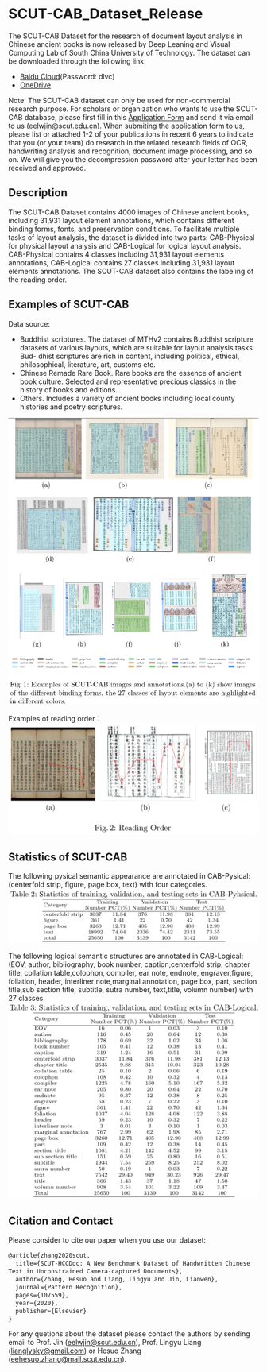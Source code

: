 # SCUT-CAB_Dataset_Release
The SCUT-CAB Dataset for the research of document layout analysis in Chinese ancient books is now released by Deep Leaning and Visual Computing Lab of South China University of Technology. The dataset can be downloaded through the following link:

- [Baidu Cloud](https://pan.baidu.com/s/1xxgt3olnC3nh4-nf7K9Nvg)(Password: dlvc)
- [OneDrive](https://1drv.ms/u/s!AkXauEAZ68NKoQoaUccK7MjVetNq?e=RcQD8t) 


Note: The SCUT-CAB dataset can only be used for non-commercial research purpose. For scholars or organization who wants to use the SCUT-CAB database, please first fill in this [Application Form](Application_Form/Application_Form_for_Using_SCUT-CAB_2022.doc) and send it via email to us ([eelwjin@scut.edu.cn](mailto:eelwjin@scut.edu.cn)). When submiting the application form to us, please list or attached 1-2 of your publications in recent 6 years to indicate that you (or your team) do research in the related research fields of OCR, handwriting analysis and recognition, document image processing, and so on. We will give you the decompression password after your letter has been received and approved. 

## Description

The SCUT-CAB Dataset contains 4000  images of Chinese ancient books, including 31,931 layout element
annotations, which contains different binding forms, fonts, and preservation conditions. To facilitate multiple tasks
of layout analysis, the dataset is divided into two parts: CAB-Physical for physical layout analysis and CAB-Logical for logical layout analysis. 
CAB-Physical contains 4 classes including 31,931 layout elements annotations, CAB-Logical contains 27 classes including 31,931 layout
elements annotations. The SCUT-CAB dataset also contains the labeling of the reading order.

## Examples of SCUT-CAB
Data source:
  + Buddhist scriptures. The dataset of MTHv2 contains Buddhist scripture
datasets of various layouts, which are suitable for layout analysis tasks. Bud-
dhist scriptures are rich in content, including political, ethical, philosophical,
literature, art, customs etc.
+ Chinese Remade Rare Book. Rare books are the essence of ancient book
culture. Selected and representative precious classics in the history of books
and editions.
+ Others. Includes a variety of ancient books including local county histories
and poetry scriptures.

![examples](img/cab_examples.png)

Examples of reading order：
![reading_order](img/cab_reading_order.png)

## Statistics of SCUT-CAB

The following pysical semantic appearance are annotated in CAB-Pysical:(centerfold strip, figure, page box,
text) with four categories.
![physical](img/cab_physical.png)

The following logical semantic structures are annotated in CAB-Logical: (EOV, author, bibliography, book number,
caption,centerfold strip, chapter title, collation table,colophon, compiler, ear note, endnote,
engraver,figure, foliation, header, interliner note,marginal annotation, page
box, part, section title,sub section title, subtitle, sutra number, text,title,
volumn number) with 27 classes.
![logical](img/cab_logical.png)

## Citation and Contact
Please consider to cite our paper when you use our dataset:
```
@article{zhang2020scut,
  title={SCUT-HCCDoc: A New Benchmark Dataset of Handwritten Chinese Text in Unconstrained Camera-captured Documents},
  author={Zhang, Hesuo and Liang, Lingyu and Jin, Lianwen},
  journal={Pattern Recognition},
  pages={107559},
  year={2020},
  publisher={Elsevier}
}
```
For any quetions about the dataset please contact the authors by sending email to Prof. Jin
([eelwjin@scut.edu.cn](mailto:eelwjin@scut.edu.cn)), Prof. Lingyu Liang
([lianglysky@gmail.com](mailto:lianglysky@gmail.com)) or Hesuo Zhang 
([eehesuo.zhang@mail.scut.edu.cn](mailto:eehesuo.zhang@mail.scut.edu.cn)).

